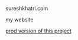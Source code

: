 sureshkhatri.com

my website

<a href="http://www.sureshkhatri.com">prod version of this project</a>
